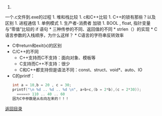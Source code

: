 1. 
一个.c文件到.exe的过程
1. 
堆和栈比较
1. 
c和C++比较
1. 
C++的锁有那些？以及区别
1. 
进程通信
1. 
单例模式
1. 
生产者-消费者  加锁
1. 
BOOL , float, 指针变量 与“零值”比较的 if 语句
* 
三种传参的不同、返回值的不同
* 
strlen（）的实现
* 
C语言参数的入栈顺序，为什么这样？
* 
C语言的字符串反转效率
* C中return和exit(x)的区别
* C/C++的不同
  * C++支持而C不支持：面向对象、模板等
  * C支持而C++不支持：很少
  * C和C++都支持但是语法不同：const、struct、void*、auto、IO
* C的printf：
  ```C
  int a = 10,b = 20 , c = 30;
  printf("\n %d .. %d .. %d \n", a+b+c,(b = 2*b),(c = 2*30));
    =====> 110 .. 40 .. 60
  因为C中参数是从右向左来的！！！ 
  ```



[返回目录](README.md)